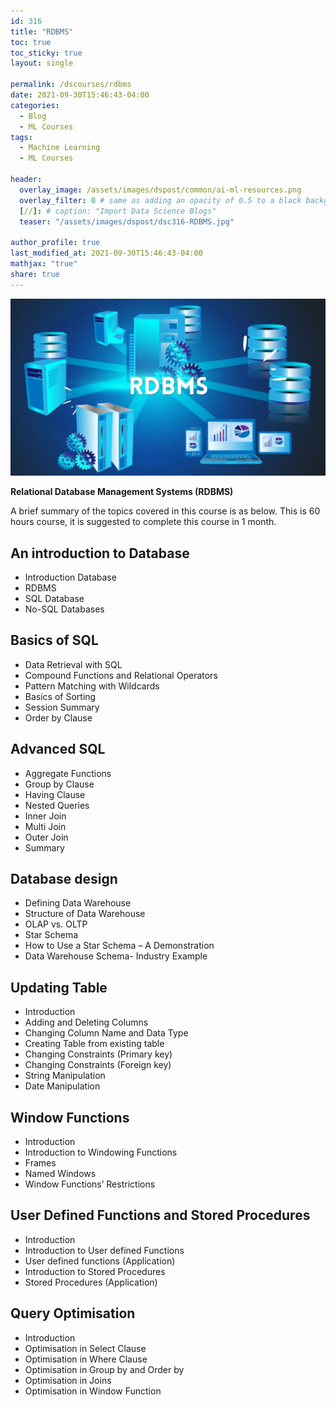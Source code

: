 ```yaml
---
id: 316    
title: "RDBMS"
toc: true
toc_sticky: true
layout: single

permalink: /dscourses/rdbms
date: 2021-09-30T15:46:43-04:00
categories:
  - Blog
  - ML Courses
tags: 
  - Machine Learning
  - ML Courses

header:
  overlay_image: /assets/images/dspost/common/ai-ml-resources.png
  overlay_filter: 0 # same as adding an opacity of 0.5 to a black background
  [//]: # caption: "Import Data Science Blogs"
  teaser: "/assets/images/dspost/dsc316-RDBMS.jpg"

author_profile: true
last_modified_at: 2021-09-30T15:46:43-04:00
mathjax: "true"
share: true
---
```


![RDBMS](/assets/images/dspost/dsc316-RDBMS.jpg)

**Relational Database Management Systems (RDBMS)**

A brief summary of the topics covered in this course is as below. This is 60 hours course, it is suggested to complete this course in 1 month.

## An introduction to Database
*   Introduction Database
*   RDBMS
*   SQL Database
*   No-SQL Databases

## Basics of SQL
*   Data Retrieval with SQL
*   Compound Functions and Relational Operators
*   Pattern Matching with Wildcards
*   Basics of Sorting
*   Session Summary
*   Order by Clause

## Advanced SQL
*   Aggregate Functions
*   Group by Clause 
*   Having Clause
*   Nested Queries
*   Inner Join
*   Multi Join
*   Outer Join
*   Summary

## Database design
*   Defining Data Warehouse
*   Structure of Data Warehouse
*   OLAP vs. OLTP
*   Star Schema
*   How to Use a Star Schema – A Demonstration
*   Data Warehouse Schema- Industry Example

## Updating Table
*   Introduction
*   Adding and Deleting Columns
*   Changing Column Name and Data Type
*   Creating Table from existing table
*   Changing Constraints (Primary key)
*   Changing Constraints (Foreign key)
*   String Manipulation
*   Date Manipulation

## Window Functions
*   Introduction
*   Introduction to Windowing Functions
*   Frames
*   Named Windows
*   Window Functions’ Restrictions

## User Defined Functions and Stored Procedures
*   Introduction
*   Introduction to User defined Functions
*   User defined functions (Application)
*   Introduction to Stored Procedures
*   Stored Procedures (Application)

## Query Optimisation
*   Introduction
*   Optimisation in Select Clause
*   Optimisation in Where Clause
*   Optimisation in Group by and Order by
*   Optimisation in Joins
*   Optimisation in Window Function